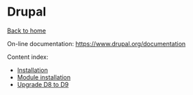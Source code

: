 # Drupal
[Back to home](../README.md)

On-line documentation: <https://www.drupal.org/documentation>

Content index:

* [Installation](installation.md)
* [Module installation](module-installation.md)
* [Upgrade D8 to D9](upgrade-d8-to-d9.md)
